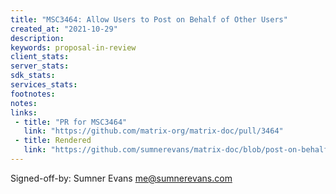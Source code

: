 ```yaml
---
title: "MSC3464: Allow Users to Post on Behalf of Other Users"
created_at: "2021-10-29"
description:
keywords: proposal-in-review
client_stats:
server_stats:
sdk_stats:
services_stats:
footnotes:
notes:
links:
 - title: "PR for MSC3464"
   link: "https://github.com/matrix-org/matrix-doc/pull/3464"
 - title: Rendered
   link: "https://github.com/sumnerevans/matrix-doc/blob/post-on-behalf-of/proposals/3464-allow-users-to-post-on-behalf-of-users.md"
---
```


Signed-off-by: Sumner Evans <me@sumnerevans.com>
